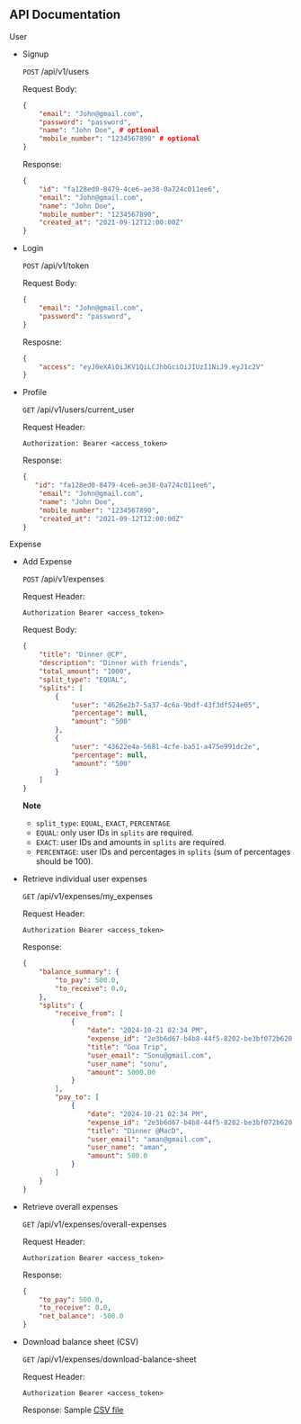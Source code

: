 ## API Documentation
User
- Signup

    `POST` /api/v1/users

    Request Body:
    ```json
    {
        "email": "John@gmail.com",
        "password": "password",
        "name": "John Doe", # optional
        "mobile_number": "1234567890" # optional
    }
    ```
    Response:

    ```json
    {
        "id": "fa128ed0-8479-4ce6-ae38-0a724c011ee6",
        "email": "John@gmail.com",
        "name": "John Doe",
        "mobile_number": "1234567890",
        "created_at": "2021-09-12T12:00:00Z"
    }
    ```


- Login

    `POST` /api/v1/token

    Request Body:
    ```json
    {
        "email": "John@gmail.com",
        "password": "password",
    }
    ```
    Resposne:
    ```json
    {
        "access": "eyJ0eXAiOiJKV1QiLCJhbGciOiJIUzI1NiJ9.eyJ1c2V"
    }
    ```

- Profile

    `GET` /api/v1/users/current_user

    Request Header:
    ```
    Authorization: Bearer <access_token>
    ```

    Response:
    ```json
    {
       "id": "fa128ed0-8479-4ce6-ae38-0a724c011ee6",
        "email": "John@gmail.com",
        "name": "John Doe",
        "mobile_number": "1234567890",
        "created_at": "2021-09-12T12:00:00Z"
    }

    ```

Expense
- Add Expense

    `POST` /api/v1/expenses

    Request Header:
    ```
    Authorization Bearer <access_token>
    ```

    Request Body:
    ```json
    {
        "title": "Dinner @CP",
        "description": "Dinner with friends",
        "total_amount": "1000",
        "split_type": "EQUAL",
        "splits": [
            {
                "user": "4626e2b7-5a37-4c6a-9bdf-43f3df524e05",
                "percentage": null,
                "amount": "500"
            },
            {
                "user": "43622e4a-5681-4cfe-ba51-a475e991dc2e",
                "percentage": null,
                "amount": "500"
            }
        ]
    }

    ```
    **Note**
    - `split_type`: `EQUAL`, `EXACT`, `PERCENTAGE`
    - `EQUAL`: only user IDs in `splits` are required.
    - `EXACT`: user IDs and amounts in `splits` are required.
    - `PERCENTAGE`: user IDs and percentages in `splits` (sum of percentages should be 100).



- Retrieve individual user expenses

    `GET` /api/v1/expenses/my_expenses

    Request Header:
    ```
    Authorization Bearer <access_token>
    ```
    Response:
    ```json
    {
        "balance_summary": {
            "to_pay": 500.0,
            "to_receive": 0.0,
        },
        "splits": {
            "receive_from": [
                {
                    "date": "2024-10-21 02:34 PM",
                    "expense_id": "2e3b6d67-b4b8-44f5-8202-be3bf072b620",
                    "title": "Goa Trip",
                    "user_email": "Sonu@gmail.com",
                    "user_name": "sonu",
                    "amount": 5000.00
                }
            ],
            "pay_to": [
                {
                    "date": "2024-10-21 02:34 PM",
                    "expense_id": "2e3b6d67-b4b8-44f5-8202-be3bf072b620",
                    "title": "Dinner @MacD",
                    "user_email": "aman@gmail.com",
                    "user_name": "aman",
                    "amount": 500.0
                }
            ]
        }
    }
    ```

- Retrieve overall expenses

    `GET` /api/v1/expenses/overall-expenses

    Request Header:
    ```
    Authorization Bearer <access_token>
    ```
    Response:
    ```json
    {
        "to_pay": 500.0,
        "to_receive": 0.0,
        "net_balance": -500.0
    }
    ```

- Download balance sheet (CSV)

    `GET` /api/v1/expenses/download-balance-sheet

    Request Header:
    ```
    Authorization Bearer <access_token>
    ```

    Response: Sample [CSV file](expense_share.csv)